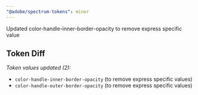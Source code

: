 ```yaml
---
"@adobe/spectrum-tokens": minor
---
```


Updated color-handle-inner-border-opacity to remove express specific value

## Token Diff

*Token values updated (2):*
  - `color-handle-inner-border-opacity` (to remove express specific values)
  - `color-handle-outer-border-opacity` (to remove express specific values)
